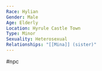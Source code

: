 ```yaml
---
Race: Hylian
Gender: Male
Age: Elderly
Location: Hyrule Castle Town
Type: Minor
Sexuality: Heterosexual
Relationships: "[[Mina]] (sister)"
---
```

#npc 

